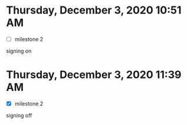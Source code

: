 # Thursday, December  3, 2020 10:51 AM
- [ ] milestone 2

signing on

# Thursday, December  3, 2020 11:39 AM
- [x] milestone 2

signing off
